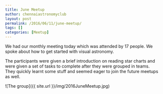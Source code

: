 ```yaml
---
title: June Meetup
author: chennaiastronomyclub
layout: post
permalink: /2016/06/11/june-meetup/
tags: []
categories: [Meetup]
---
```


We had our monthly meeting today which was attended by 17 people. We spoke about how to get started with visual astronomy.

The participants were given a brief introduction on reading star charts and were given a set of tasks to complete after
they were grouped in teams. They quickly learnt some stuff and seemed eager to join the future meetups as well.


![The group]({{ site.url }}/img/2016JuneMeetup.jpg)